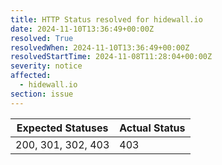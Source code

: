 ```yaml
---
title: HTTP Status resolved for hidewall.io
date: 2024-11-10T13:36:49+00:00Z
resolved: True
resolvedWhen: 2024-11-10T13:36:49+00:00Z
resolvedStartTime: 2024-11-08T11:28:04+00:00Z
severity: notice
affected:
  - hidewall.io
section: issue
---
```


| Expected Statuses | Actual Status  |
|-------------------|----------------|
| 200, 301, 302, 403 | 403 |
